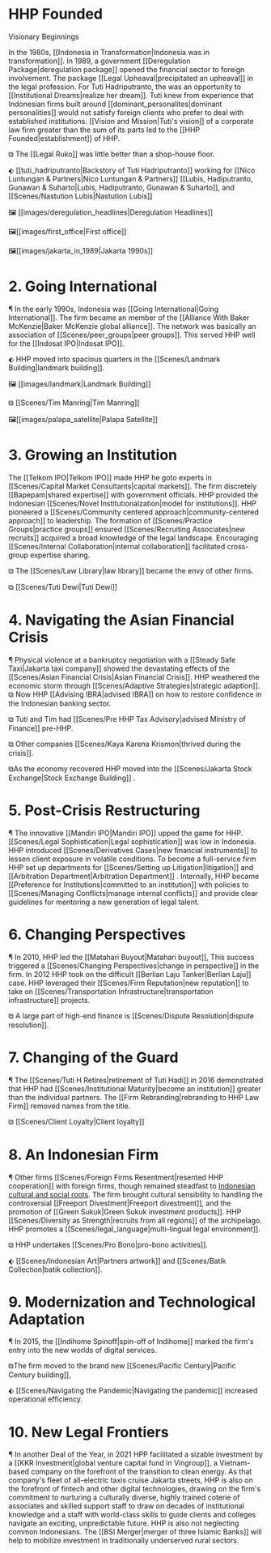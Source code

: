 # HHP Founded

 Visionary Beginnings

In the 1980s, [[Indonesia in Transformation|Indonesia was in transformation]]. In 1989, a government [[Deregulation Package|deregulation package]]  opened the financial sector to foreign involvement. The package [[Legal Upheaval|precipitated an upheaval]] in the legal profession. For Tuti Hadriputranto, the was an opportunity to [[Institutional Dreams|realize her dream]]. Tuti knew from experience that Indonesian firms built around  [[dominant_personalites|dominant personalities]] would not satisfy foreign clients who prefer to deal with established institutions. [[Vision and Mission|Tuti's vision]] of a corporate law firm greater than the sum of its parts led to the [[HHP Founded|establishment]] of HHP.  

⧉ The [[Legal Ruko]]  was little better than a shop-house floor. 

⬖ [[tuti_hadriputranto|Backstory of Tuti Hadriputranto]] working for  [[Nico Luntungan & Partners|Nico Luntungan & Partners]]  [[Lubis, Hadiputranto, Gunawan & Suharto|Lubis, Hadiputranto, Gunawan & Suharto]], and [[Scenes/Nastution Lubis|Nastution Lubis]] 

🖼️ [[images/deregulation_headlines|Deregulation Headlines]] 

🖼️[[images/first_office|First office]] 

🖼️[[images/jakarta_in_1989|Jakarta 1990s]]

# 2. Going International 

¶ In the early 1990s, Indonesia was [[Going International|Going International]]. The firm  became an  member of the [[Alliance  With  Baker McKenzie|Baker McKenzie global alliance]]. The network was basically an association of [[Scenes/peer_groups|peer groups]].  This served HHP well for the  [[Indosat IPO|Indosat IPO]].  

⬖ HHP  moved into spacious quarters in the [[Scenes/Landmark Building|landmark building]].

 🖼️ [[images/landmark|Landmark Building]]

⧉ [[Scenes/Tim Manring|Tim Manring]] 

🖼️[[images/palapa_satellite|Palapa Satellite]] 

# 3. Growing an Institution 

The [[Telkom IPO|Telkom IPO]] made HHP he goto experts in  [[Scenes/Capital Market Consultants|capital markets]]. The firm  discretely [[Bapepam|shared expertise]] with government officials.  HHP provided the Indonesian [[Scenes/Novel Institutionalzation|model for institutions]]. HHP pioneered a [[Scenes/Community centered approach|community-centered approach]] to leadership.  The formation of [[Scenes/Practice Groups|practice groups]] ensured [[Scenes/Recruiting Associates|new recruits]] acquired a broad knowledge of the legal landscape. Encouraging [[Scenes/Internal Collaboration|internal collaboration]] facilitated cross-group expertise sharing. 

⧉ The [[Scenes/Law Library|law library]] became the envy of other firms. 

⧉ [[Scenes/Tuti Dewi|Tuti Dewi]] 

# 4. Navigating the Asian Financial Crisis 

¶ Physical violence at a bankruptcy negotiation with a  [[Steady Safe Taxi|Jakarta taxi company]] showed the devastating effects of the [[Scenes/Asian Financial Crisis|Asian Financial Crisis]]. HHP weathered the economic storm through [[Scenes/Adaptive Strategies|strategic adaption]]. ⧉ Now  HHP [[Advising IBRA|advised  IBRA]] on how to restore confidence in the Indonesian banking sector.  

⧉ Tuti and Tim had  [[Scenes/Pre HHP Tax Advisory|advised Ministry of Finance]] pre-HHP. 

⧉ Other companies [[Scenes/Kaya Karena Krismon|thrived during the crisis]]. 

⧉As the economy recovered HHP moved into the [[Scenes/Jakarta Stock Exchange|Stock Exchange Building]] .

# 5. Post-Crisis Restructuring

¶ The innovative [[Mandiri IPO|Mandiri IPO]] upped the game for HHP.  [[Scenes/Legal Sophistication|Legal sophistication]] was low in Indonesia. HHP introduced [[Scenes/Derivatives Cases|new financial instruments]] to lessen client exposure in volatile conditions. To become a full-service firm HHP set up departments for [[Scenes/Setting up Litigation|litigation]] and [[Arbitration Department|Arbitration Department]] . Internally, HHP became  [[Preference for Institutions|committed to an institution]] with policies to [[Scenes/Managing Conflicts|manage internal conflicts]] and provide clear guidelines for mentoring a new generation of legal talent. 

# 6. Changing Perspectives

¶ In 2010, HHP led the  [[Matahari Buyout|Matahari  buyout]], This success  triggered a [[Scenes/Changing Perspectives|change in perspective]] in the firm. In 2012 HHP took on the difficult [[Berlian Laju Tanker|Berlian Laju]] case. HHP leveraged their [[Scenes/Firm Reputation|new reputation]] to take on [[Scenes/Transportation Infrastructure|transportation infrastructure]] projects. 

⧉ A large part of high-end finance is [[Scenes/Dispute Resolution|dispute resolution]]. 

# 7. Changing of the Guard

¶ The [[Scenes/Tuti H Retires|retirement of Tuti Hadi]] in 2016 demonstrated that HHP had [[Scenes/Institutional Maturity|become an institution]] greater than the individual partners. The [[Firm Rebranding|rebranding to HHP Law Firm]] removed names from the title. 

⧉ [[Scenes/Client Loyalty|Client loyalty]]


# 8. An Indonesian Firm

¶ Other firms [[Scenes/Foreign Firms Resentment|resented HHP cooperation]] with foreign firms, though remained steadfast to [Indonesian cultural and social roots](). The firm brought cultural sensibility to  handling the controversial [[Freeport Divestment|Freeport divestment]], and the promotion of [[Green Sukuk|Green Sukuk investment products]].  HHP [[Scenes/Diversity as Strength|recruits from all regions]] of the archipelago. HHP promotes a [[Scenes/legal_language|multi-lingual legal environment]]. 

⧉ HHP undertakes [[Scenes/Pro Bono|pro-bono activities]]. 

⬖ [[Scenes/Indonesian Art|Partners artwork]] and [[Scenes/Batik Collection|batik collection]].

# 9. Modernization and Technological Adaptation 

¶ In 2015, the [[Indihome Spinoff|spin-off of Indihome]] marked the firm's entry into the new worlds of digital services.  

⧉The firm moved to the brand new [[Scenes/Pacific Century|Pacific Century building]], 

⬖ [[Scenes/Navigating the Pandemic|Navigating the pandemic]] increased operational efficiency.

# 10.  New Legal Frontiers

¶ In another Deal of the Year, in 2021 HPP facilitated a sizable investment by a [[KKR Investment|global venture capital fund in Vingroup]], a Vietnam-based company on the forefront of the transition to clean energy. As that company's fleet of all-electric taxis cruise Jakarta streets, HHP is also on the forefront of fintech and other digital technologies, drawing on the firm's commitment to nurturing a culturally diverse, highly trained coterie of associates and skilled support staff to draw on decades of institutional knowledge and a staff with world-class skills to guide clients and colleges navigate an exciting, unpredictable future. HHP is also not neglecting common Indonesians. The [[BSI Merger|merger of three Islamic Banks]] will help to mobilize investment in traditionally underserved rural sectors. 



